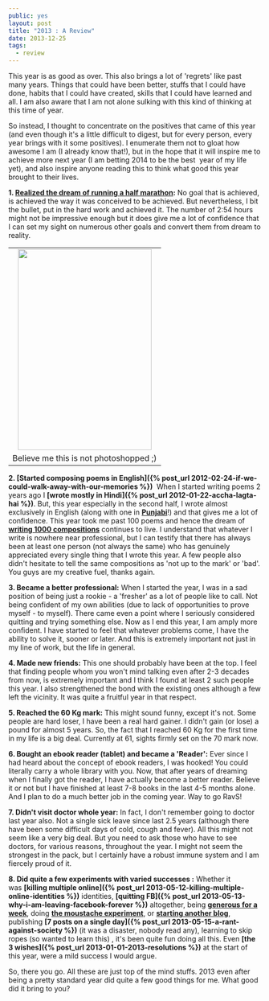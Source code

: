```yaml
---
public: yes
layout: post
title: "2013 : A Review"
date: 2013-12-25
tags:
  - review
---
```


This year is as good as over. This also brings a lot of 'regrets' like past many years. Things that could have been better, stuffs that I could have done, habits that I could have created, skills that I could have learned and all. I am also aware that I am not alone sulking with this kind of thinking at this time of year.

So instead, I thought to concentrate on the positives that came of this year (and even though it's a little difficult to digest, but for every person, every year brings with it some positives). I enumerate them not to gloat how awesome I am (I already know that!), but in the hope that it will inspire me to achieve more next year (I am betting 2014 to be the best  year of my life yet), and also inspire anyone reading this to think what good this year brought to their lives.

**1. [Realized the dream of running a half marathon](https://medium.com/running/1c49f0b8b92e):** No goal that is achieved, is achieved the way it was conceived to be achieved. But nevertheless, I bit the bullet, put in the hard work and achieved it. The number of 2:54 hours might not be impressive enough but it does give me a lot of confidence that I can set my sight on numerous other goals and convert them from dream to reality.

<table align="center" cellpadding="0" cellspacing="0" class="tr-caption-container" style="margin-left: auto; margin-right: auto; text-align: center;"><tbody><tr><td style="text-align: center;"><a href="http://2.bp.blogspot.com/-wZ88hPRJpsE/UsK9cFwSz7I/AAAAAAAADbs/dEtn2BwzNsQ/s1600/dl_cert20x30.tmpl-DDDA2822-9709.jpeg" imageanchor="1" style="margin-left: auto; margin-right: auto;"><img border="0" src="http://2.bp.blogspot.com/-wZ88hPRJpsE/UsK9cFwSz7I/AAAAAAAADbs/dEtn2BwzNsQ/s1600/dl_cert20x30.tmpl-DDDA2822-9709.jpeg" height="400" width="266"></a></td></tr><tr><td class="tr-caption" style="text-align: center;">Believe me this is not photoshopped ;)</td></tr></tbody></table>

**2. [Started composing poems in English]({% post_url 2012-02-24-if-we-could-walk-away-with-our-memories %})**  When I started writing poems 2 years ago I **[wrote mostly in Hindi]({% post_url 2012-01-22-accha-lagta-hai %})**. But, this year especially in the second half, I wrote almost exclusively in English (along with one in **[Punjabi](http://1000sher.tumblr.com/post/64368271855)**!) and that gives me a lot of confidence. This year took me past 100 poems and hence the dream of **[writing 1000 compositions](http://1000sher.in/)** continues to live. I understand that whatever I write is nowhere near professional, but I can testify that there has always been at least one person (not always the same) who has genuinely appreciated every single thing that I wrote this year. A few people also didn't hesitate to tell the same compositions as 'not up to the mark' or 'bad'. You guys are my creative fuel, thanks again.

**3. Became a better professional:** When I started the year, I was in a sad position of being just a rookie - a 'fresher' as a lot of people like to call. Not being confident of my own abilities (due to lack of opportunities to prove myself - to myself). There came even a point where I seriously considered quitting and trying something else. Now as I end this year, I am amply more confident. I have started to feel that whatever problems come, I have the ability to solve it, sooner or later. And this is extremely important not just in my line of work, but the life in general.

**4. Made new friends:** This one should probably have been at the top. I feel that finding people whom you won't mind talking even after 2-3 decades from now, is extremely important and I think I found at least 2 such people this year. I also strengthened the bond with the existing ones although a few left the vicinity. It was quite a fruitful year in that respect.

**5. Reached the 60 Kg mark:** This might sound funny, except it's not. Some people are hard loser, I have been a real hard gainer. I didn't gain (or lose) a pound for almost 5 years. So, the fact that I reached 60 Kg for the first time in my life is a big deal. Currently at 61, sights firmly set on the 70 mark now.

**6. Bought an ebook reader (tablet) and became a 'Reader':** Ever since I had heard about the concept of ebook readers, I was hooked! You could literally carry a whole library with you. Now, that after years of dreaming when I finally got the reader, I have actually become a better reader. Believe it or not but I have finished at least 7-8 books in the last 4-5 months alone. And I plan to do a much better job in the coming year. Way to go RavS!

**7. Didn't visit doctor whole year:** In fact, I don't remember going to doctor last year also. Not a single sick leave since last 2.5 years (although there have been some difficult days of cold, cough and fever). All this might not seem like a very big deal. But you need to ask those who have to see doctors, for various reasons, throughout the year. I might not seem the strongest in the pack, but I certainly have a robust immune system and I am fiercely proud of it.

**8. Did quite a few experiments with varied successes :** Whether it was **[killing multiple online]({% post_url 2013-05-12-killing-multiple-online-identities %})** identities, **[quitting FB]({% post_url 2013-05-13-why-i-am-leaving-facebook-forever %})** altogether, being **[generous for a week](https://medium.com/lessons-learned/e8bd06151d5c)**, doing **[the moustache experiment](https://medium.com/p/ffb0993a7429)**, or **[starting another blog](https://medium.com/p/335e71ae6fc9)**, publishing **[7 posts on a single day]({% post_url 2013-05-15-a-rant-against-society %})** (it was a disaster, nobody read any), learning to skip ropes (so wanted to learn this) , it's been quite fun doing all this. Even **[the 3 wishes]({% post_url 2013-01-01-2013-resolutions %})** at the start of this year, were a mild success I would argue.

So, there you go. All these are just top of the mind stuffs. 2013 even after being a pretty standard year did quite a few good things for me. What good did it bring to you?
